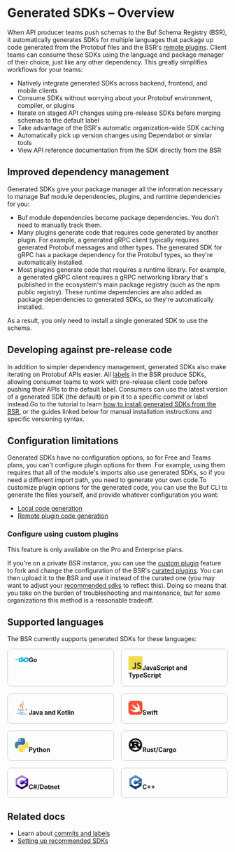 # Generated SDKs – Overview

When API producer teams push schemas to the Buf Schema Registry (BSR), it automatically generates SDKs for multiple languages that package up code generated from the Protobuf files and the BSR's [remote plugins](../../remote-plugins/overview/). Client teams can consume these SDKs using the language and package manager of their choice, just like any other dependency. This greatly simplifies workflows for your teams:

- Natively integrate generated SDKs across backend, frontend, and mobile clients
- Consume SDKs without worrying about your Protobuf environment, compiler, or plugins
- Iterate on staged API changes using pre-release SDKs before merging schemas to the default label
- Take advantage of the BSR's automatic organization-wide SDK caching
- Automatically pick up version changes using Dependabot or similar tools
- View API reference documentation from the SDK directly from the BSR

## Improved dependency management

Generated SDKs give your package manager all the information necessary to manage Buf module dependencies, plugins, and runtime dependencies for you:

- Buf module dependencies become package dependencies. You don't need to manually track them.
- Many plugins generate code that requires code generated by another plugin. For example, a generated gRPC client typically requires generated Protobuf messages and other types. The generated SDK for gRPC has a package dependency for the Protobuf types, so they're automatically installed.
- Most plugins generate code that requires a runtime library. For example, a generated gRPC client requires a gRPC networking library that's published in the ecosystem's main package registry (such as the npm public registry). These runtime dependencies are also added as package dependencies to generated SDKs, so they're automatically installed.

As a result, you only need to install a single generated SDK to use the schema.

## Developing against pre-release code

In addition to simpler dependency management, generated SDKs also make iterating on Protobuf APIs easier. All [labels](../../commits-labels/#labels) in the BSR produce SDKs, allowing consumer teams to work with pre-release client code before pushing their APIs to the default label. Consumers can use the latest version of a generated SDK (the default) or pin it to a specific commit or label instead.Go to the tutorial to learn [how to install generated SDKs from the BSR](../tutorial/), or the guides linked below for manual installation instructions and specific versioning syntax.

## Configuration limitations

Generated SDKs have no configuration options, so for Free and Teams plans, you can't configure plugin options for them. For example, using them requires that all of the module's imports also use generated SDKs, so if you need a different import path, you need to generate your own code.To customize plugin options for the generated code, you can use the Buf CLI to generate the files yourself, and provide whatever configuration you want:

- [Local code generation](../../../generate/overview/)
- [Remote plugin code generation](../../remote-plugins/overview/)

### Configure using custom plugins

This feature is only available on the Pro and Enterprise plans.

If you're on a private BSR instance, you can use the [custom plugin](../../remote-plugins/custom-plugins/#custom-plugin-sdks) feature to fork and change the configuration of the BSR's [curated plugins](https://github.com/bufbuild/plugins/). You can then upload it to the BSR and use it instead of the curated one (you may want to adjust your [recommended sdks](../../admin/instance/recommended-sdks/) to reflect this). Doing so means that you take on the burden of troubleshooting and maintenance, but for some organizations this method is a reasonable tradeoff.

## Supported languages

The BSR currently supports generated SDKs for these languages:

<div style="display: grid; grid-template-columns: repeat(2, 1fr); gap: 16px">

<div onclick="window.location.href = '/docs/bsr/generated-sdks/go/'" style="border: 1px solid #ccc; border-radius: 8px; padding: 16px; cursor: pointer"><img src="/docs/images/logos/go.svg" width="32" /><strong>Go</strong></div>

<div onclick="window.location.href = '/docs/bsr/generated-sdks/npm/'" style="border: 1px solid #ccc; border-radius: 8px; padding: 16px; cursor: pointer"><img src="/docs/images/logos/javascript.svg" width="32" /><strong>JavaScript and TypeScript</strong></div>

<div onclick="window.location.href = '/docs/bsr/generated-sdks/maven/'" style="border: 1px solid #ccc; border-radius: 8px; padding: 16px; cursor: pointer"><img src="/docs/images/logos/java.svg" width="32" /><strong>Java and Kotlin</strong></div>

<div onclick="window.location.href = '/docs/bsr/generated-sdks/swift/'" style="border: 1px solid #ccc; border-radius: 8px; padding: 16px; cursor: pointer"><img src="/docs/images/logos/swift.svg" width="32" /><strong>Swift</strong></div>

<div onclick="window.location.href = '/docs/bsr/generated-sdks/python/'" style="border: 1px solid #ccc; border-radius: 8px; padding: 16px; cursor: pointer"><img src="/docs/images/logos/python.svg" width="32" /><strong>Python</strong></div>

<div onclick="window.location.href = '/docs/bsr/generated-sdks/cargo/'" style="border: 1px solid #ccc; border-radius: 8px; padding: 16px; cursor: pointer"><img src="/docs/images/logos/rust.svg" width="32" /><strong>Rust/Cargo</strong></div>

<div onclick="window.location.href = '/docs/bsr/generated-sdks/nuget/'" style="border: 1px solid #ccc; border-radius: 8px; padding: 16px; cursor: pointer"><img src="/docs/images/logos/csharp.svg" width="32" /><strong>C#/Dotnet</strong></div>

<div onclick="window.location.href = '/docs/bsr/generated-sdks/cmake/'" style="border: 1px solid #ccc; border-radius: 8px; padding: 16px; cursor: pointer"><img src="/docs/images/logos/cpp.svg" width="32" /><strong>C++</strong></div>

</div>

## Related docs

- Learn about [commits and labels](../../commits-labels/)
- [Setting up recommended SDKs](../../admin/instance/recommended-sdks/)
